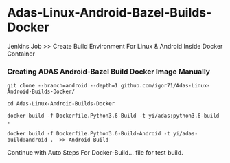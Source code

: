 # Adas-Linux-Android-Bazel-Builds-Docker
Jenkins Job >> Create Build Environment For Linux &amp; Android Inside Docker Container

### Creating ADAS Android-Bazel Build Docker Image Manually
```
git clone --branch=android --depth=1 github.com/igor71/Adas-Linux-Android-Builds-Docker/

cd Adas-Linux-Android-Builds-Docker

docker build -f Dockerfile.Python3.6-Build -t yi/adas:python3.6-build .

docker build -f Dockerfile.Python3.6-Build-Android -t yi/adas-build:android .  >> Android Build
```
Continue with Auto Steps For Docker-Build... file for test build.
